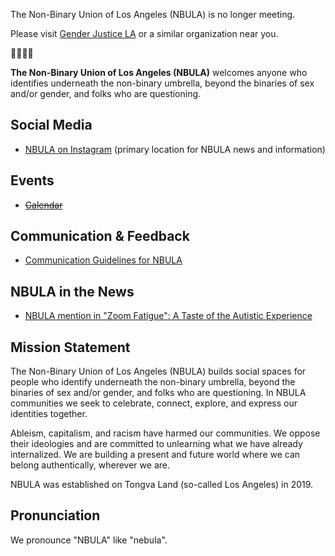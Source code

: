 <div class="notice1">
<div class="notice2">
<div class="notice3">
<p>The Non-Binary Union of Los Angeles (NBULA) is no longer meeting.</p>
<p>Please visit <a href="https://gjla.nationbuilder.com/">Gender Justice LA</a> or a similar organization near you.</p>
<p>💛🤍💜🖤</p>
</div>
</div>
</div>

**The Non-Binary Union of Los Angeles (NBULA)** welcomes anyone who identifies
underneath the non-binary umbrella, beyond the binaries of sex and/or gender,
and folks who are questioning.


## Social Media

- [NBULA on Instagram](https://www.instagram.com/the_nbula/) (primary location
  for NBULA news and information)


## Events

- ~~[Calendar](calendar.md)~~


## Communication & Feedback

- [Communication Guidelines for NBULA](guidelines.md)


## NBULA in the News

- [NBULA mention in "Zoom Fatigue": A Taste of the Autistic Experience](http://www.thinkingautismguide.com/2020/04/zoom-fatigue-taste-of-autistic.html)


## Mission Statement

The Non-Binary Union of Los Angeles (NBULA) builds social spaces for people who
identify underneath the non-binary umbrella, beyond the binaries of sex and/or
gender, and folks who are questioning. In NBULA communities we seek to
celebrate, connect, explore, and express our identities together.

Ableism, capitalism, and racism have harmed our communities. We oppose their
ideologies and are committed to unlearning what we have already internalized.
We are building a present and future world where we can belong authentically,
wherever we are.

NBULA was established on Tongva Land (so-called Los Angeles) in 2019.


## Pronunciation

We pronounce "NBULA" like "nebula".
